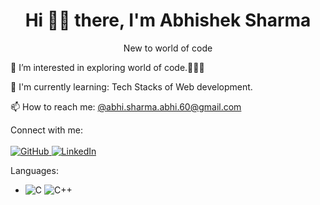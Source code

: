 
  <h1 align = "center">Hi 👋🏻 there, I'm Abhishek Sharma </h1>
  <p align="center">New to world of code</p>

👀 I’m interested in exploring world of code.🧑🏻‍💻

🌱 I'm currently learning: Tech Stacks of Web development.

📫 How to reach me: [@abhi.sharma.abhi.60@gmail.com](mailto:abhi.sharma.abhi.60@gmail.com)


Connect with me:<br></br>
 <a href="https://github.com/abhi-sharma-60">
  <img src="https://img.shields.io/badge/-GitHub-181717?style=flat&logo=github&logoColor=white" alt="GitHub" />
</a>
 <a href="https://www.linkedin.com/in/abhishek-sharma-mnnit27/">
  <img src="https://img.shields.io/badge/-LinkedIn-0077B5?style=flat&logo=linkedin&logoColor=white" alt="LinkedIn" />
</a>

Languages:
- ![C](https://img.shields.io/badge/-C-A8B9CC?style=flat&logo=c&logoColor=black) ![C++](https://img.shields.io/badge/-C++-00599C?style=flat&logo=c%2B%2B&logoColor=white)

  

<!---
abhi-sharma-60/abhi-sharma-60 is a ✨ special ✨ repository because its `README.md` (this file) appears on your GitHub profile.
You can click the Preview link to take a look at your changes.
--->
